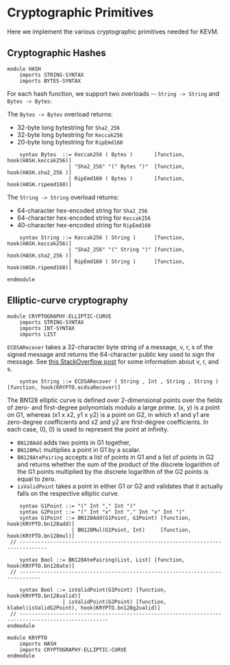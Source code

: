 Cryptographic Primitives
========================

Here we implement the various cryptographic primitives needed for KEVM.

Cryptographic Hashes
--------------------

``` {.k .cryptography-hashes}
module HASH
    imports STRING-SYNTAX
    imports BYTES-SYNTAX
```

For each hash function, we support two overloads -- `String -> String` and
`Bytes -> Bytes`:

The `Bytes -> Bytes` overload returns:

- 32-byte long bytestring for `Sha2_256`
- 32-byte long bytestring for `Keccak256`
- 20-byte long bytestring for `RipEmd160`

``` {.k .cryptography-hashes}
    syntax Bytes  ::= Keccak256 ( Bytes )       [function, hook(HASH.keccak256)]
                    | "Sha2_256" "(" Bytes ")"  [function, hook(HASH.sha2_256 )]
                    | RipEmd160 ( Bytes )       [function, hook(HASH.ripemd160)]
```

The `String -> String` overload returns:

- 64-character hex-encoded string for `Sha2_256`
- 64-character hex-encoded string for `Keccak256`
- 40-character hex-encoded string for `RipEmd160`

``` {.k .cryptography-hashes}
    syntax String ::= Keccak256 ( String )      [function, hook(HASH.keccak256)]
                    | "Sha2_256" "(" String ")" [function, hook(HASH.sha2_256 )]
                    | RipEmd160 ( String )      [function, hook(HASH.ripemd160)]
```

``` {.k .cryptography-hashes}
endmodule
```

## Elliptic-curve cryptography

```k
module CRYPTOGRAPHY-ELLIPTIC-CURVE
    imports STRING-SYNTAX
    imports INT-SYNTAX
    imports LIST
```

`ECDSARecover` takes a 32-character byte string of a message, v, r, s of the signed message and returns the 64-character public key used to sign the message.
See [this StackOverflow post](https://ethereum.stackexchange.com/questions/15766/what-does-v-r-s-in-eth-gettransactionbyhash-mean) for some information about v, r, and s.

```k
    syntax String ::= ECDSARecover ( String , Int , String , String ) [function, hook(KRYPTO.ecdsaRecover)]
```

The BN128 elliptic curve is defined over 2-dimensional points over the fields of zero- and first-degree polynomials modulo a large prime. (x, y) is a point on G1, whereas (x1 x x2, y1 x y2) is a point on G2, in which x1 and y1 are zero-degree coefficients and x2 and y2 are first-degree coefficients. In each case, (0, 0) is used to represent the point at infinity.

-   `BN128Add` adds two points in G1 together,
-   `BN128Mul` multiplies a point in G1 by a scalar.
-   `BN128AtePairing` accepts a list of points in G1 and a list of points in G2 and returns whether the sum of the product of the discrete logarithm of the G1 points multiplied by the discrete logarithm of the G2 points is equal to zero.
-   `isValidPoint` takes a point in either G1 or G2 and validates that it actually falls on the respective elliptic curve.

```k
    syntax G1Point ::= "(" Int "," Int ")"
    syntax G2Point ::= "(" Int "x" Int "," Int "x" Int ")"
    syntax G1Point ::= BN128Add(G1Point, G1Point) [function, hook(KRYPTO.bn128add)]
                     | BN128Mul(G1Point, Int)     [function, hook(KRYPTO.bn128mul)]
 // -------------------------------------------------------------------------------

    syntax Bool ::= BN128AtePairing(List, List) [function, hook(KRYPTO.bn128ate)]
 // -----------------------------------------------------------------------------

    syntax Bool ::= isValidPoint(G1Point) [function, hook(KRYPTO.bn128valid)]
                  | isValidPoint(G2Point) [function, klabel(isValidG2Point), hook(KRYPTO.bn128g2valid)]
 // ---------------------------------------------------------------------------------------------------
endmodule
```

```k
module KRYPTO
    imports HASH
    imports CRYPTOGRAPHY-ELLIPTIC-CURVE
endmodule
```
